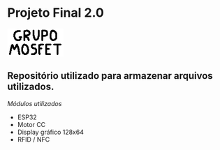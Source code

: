 # Projeto Final 2.0

![Logo do grupo](foto-mosfet.png)

**Repositório utilizado para armazenar arquivos utilizados.**
-

*Módulos utilizados*

- ESP32
- Motor CC
- Display gráfico 128x64
- RFID / NFC
